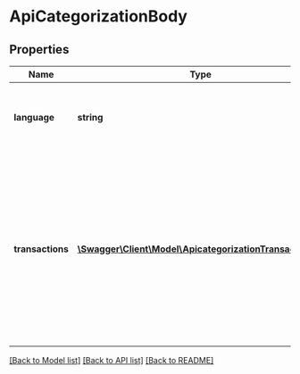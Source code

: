 # ApiCategorizationBody

## Properties
Name | Type | Description | Notes
------------ | ------------- | ------------- | -------------
**language** | **string** | Two-letter ISO 639-1 code for the language of the transaction. | 
**transactions** | [**\Swagger\Client\Model\ApicategorizationTransactions[]**](ApicategorizationTransactions.md) | An array of transaction objects that you want categorized.   **Note:** Each object corresponds to one, unique transaction and you can send through up to 10,000 transactions per request. | 

[[Back to Model list]](../../README.md#documentation-for-models) [[Back to API list]](../../README.md#documentation-for-api-endpoints) [[Back to README]](../../README.md)

